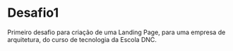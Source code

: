# Desafio1
Primeiro desafio para criação de uma Landing Page, para uma empresa de arquitetura, do curso de tecnologia da Escola DNC.
